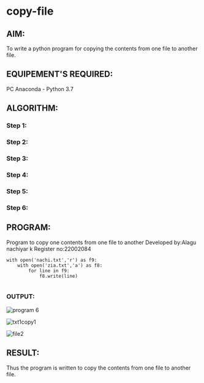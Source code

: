 # copy-file
## AIM:
To write a python program for copying the contents from one file to another file.
## EQUIPEMENT'S REQUIRED: 
PC
Anaconda - Python 3.7
## ALGORITHM: 
### Step 1:

### Step 2: 
 
### Step 3: 

### Step 4:  

### Step 5: 

### Step 6: 

## PROGRAM:
Program to copy one contents from one file to another
Developed by:Alagu nachiyar k
Register no:22002084
```
with open('nachi.txt','r') as f9:
    with open('zia.txt','a') as f8:
        for line in f9:
            f8.write(line)
            
 ```


### OUTPUT:

![program 6](https://user-images.githubusercontent.com/113497340/192235366-de0cf59a-a42f-47ff-96eb-f47c9f18210f.png)

![txt1copy1](https://user-images.githubusercontent.com/113497340/192235444-3c4682d4-5992-48a9-b5e4-a04c1cd3071f.png)

![file2](https://user-images.githubusercontent.com/113497340/192235514-4514cea3-08b5-4d82-8d86-de7abb80f28e.png)





## RESULT:
Thus the program is written to copy the contents from one file to another file.
